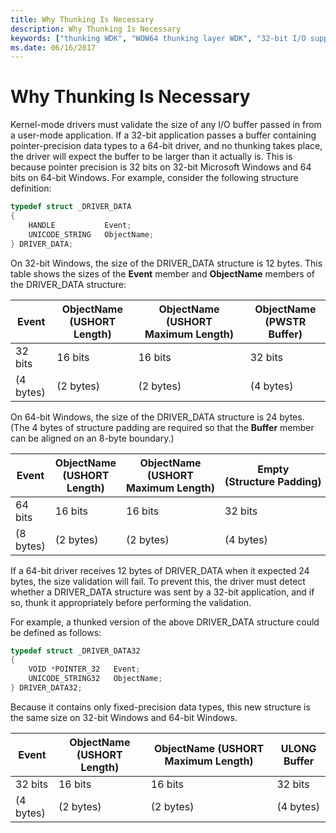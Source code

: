 ```yaml
---
title: Why Thunking Is Necessary
description: Why Thunking Is Necessary
keywords: ["thunking WDK", "WOW64 thunking layer WDK", "32-bit I/O support WDK 64-bit , thunking", "buffer size WDK kernel", "DRIVER_DATA structure", "pointer precision WDK 64-bit", "fixed-precision data types WDK 64-bit"]
ms.date: 06/16/2017
---
```


# Why Thunking Is Necessary

Kernel-mode drivers must validate the size of any I/O buffer passed in from a user-mode application. If a 32-bit application passes a buffer containing pointer-precision data types to a 64-bit driver, and no thunking takes place, the driver will expect the buffer to be larger than it actually is. This is because pointer precision is 32 bits on 32-bit Microsoft Windows and 64 bits on 64-bit Windows. For example, consider the following structure definition:

```cpp
typedef struct _DRIVER_DATA
{
    HANDLE           Event;
    UNICODE_STRING   ObjectName;
} DRIVER_DATA;
```

On 32-bit Windows, the size of the DRIVER\_DATA structure is 12 bytes. This table shows the sizes of the **Event** member and **ObjectName** members of the DRIVER_DATA structure:

|Event|ObjectName (USHORT Length)|ObjectName (USHORT Maximum Length)|ObjectName (PWSTR Buffer)|
|----|----|----|---|
|32 bits|16 bits|16 bits|32 bits|
|(4 bytes)|(2 bytes)|(2 bytes)|(4 bytes)|

On 64-bit Windows, the size of the DRIVER\_DATA structure is 24 bytes. (The 4 bytes of structure padding are required so that the **Buffer** member can be aligned on an 8-byte boundary.)

|Event|ObjectName (USHORT Length)|ObjectName (USHORT Maximum Length)|Empty (Structure Padding)|ObjectName (PWSTR Buffer)|
|----|----|----|----|----|
|64 bits|16 bits|16 bits|32 bits|64 bits|
|(8 bytes)|(2 bytes)|(2 bytes)|(4 bytes)|(8 bytes)|

If a 64-bit driver receives 12 bytes of DRIVER\_DATA when it expected 24 bytes, the size validation will fail. To prevent this, the driver must detect whether a DRIVER\_DATA structure was sent by a 32-bit application, and if so, thunk it appropriately before performing the validation.

For example, a thunked version of the above DRIVER\_DATA structure could be defined as follows:

```cpp
typedef struct _DRIVER_DATA32
{
    VOID *POINTER_32   Event;
    UNICODE_STRING32   ObjectName;
} DRIVER_DATA32;
```

Because it contains only fixed-precision data types, this new structure is the same size on 32-bit Windows and 64-bit Windows.

|Event|ObjectName (USHORT Length)|ObjectName (USHORT Maximum Length)|ULONG Buffer|
|----|----|----|----|
|32 bits|16 bits|16 bits|32 bits|
|(4 bytes)|(2 bytes)|(2 bytes)|(4 bytes)|
